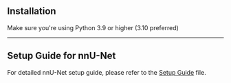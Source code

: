 ## Installation

Make sure you're using Python 3.9 or higher (3.10 preferred)

---

## Setup Guide for nnU-Net

For detailed nnU-Net setup guide, please refer to the [Setup Guide](setup_guide/complete_setup.md)
file.
